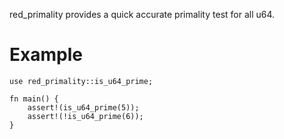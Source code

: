 

red_primality provides a quick accurate primality test for all u64.

# Example

```
use red_primality::is_u64_prime;

fn main() {
    assert!(is_u64_prime(5));
    assert!(!is_u64_prime(6));
}
```

